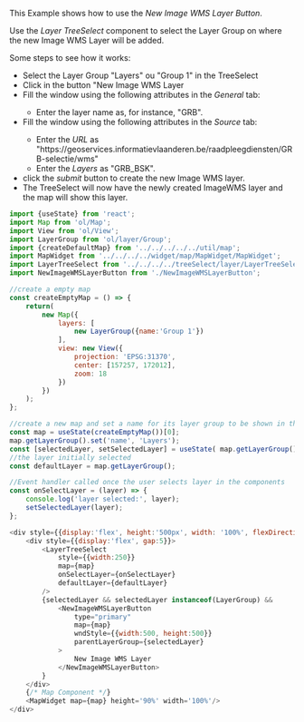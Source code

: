 <p>This Example shows how to use the <i>New Image WMS Layer Button</i>.</p>
<p>
    Use the <i>Layer TreeSelect</i> component to select the Layer Group
    on where the new Image WMS Layer will be added.
</p>
<p>Some steps to see how it works:</p>
<ul>
    <li>Select the Layer Group "Layers" ou "Group 1" in the TreeSelect</li>
    <li>Click in the button "New Image WMS Layer</li>
    <li>Fill the window using the following attributes in the <i>General</i> tab:</li>
    <ul>
        <li>
            Enter the layer name as, for instance, "GRB".
        </li>
    </ul>
    <li>Fill the window using the following attributes in the <i>Source</i> tab:</li>
    <ul>
        <li>
            Enter the <i>URL</i> 
            as "https://geoservices.informatievlaanderen.be/raadpleegdiensten/GRB-selectie/wms"
        </li>
        <li>
            Enter the <i>Layers</i> as "GRB_BSK".
        </li>
    </ul>
    <li>
        click the <i>submit</i> button to create the new Image WMS layer.
    </li>
    <li>
        The TreeSelect will now have the newly created 
        ImageWMS layer and the map will show this layer.
    </li>
</ul>

```js
import {useState} from 'react';
import Map from 'ol/Map';
import View from 'ol/View';
import LayerGroup from 'ol/layer/Group';
import {createDefaultMap} from '../../../../../util/map';
import MapWidget from '../../../../widget/map/MapWidget/MapWidget';
import LayerTreeSelect from '../../../../treeSelect/layer/LayerTreeSelect/LayerTreeSelect';
import NewImageWMSLayerButton from './NewImageWMSLayerButton';

//create a empty map
const createEmptyMap = () => {
    return(
        new Map({
            layers: [
                new LayerGroup({name:'Group 1'})
            ],
            view: new View({
                projection: 'EPSG:31370',
                center: [157257, 172012],
                zoom: 18
            })
        })
    );
};

//create a new map and set a name for its layer group to be shown in the treeSelect
const map = useState(createEmptyMap())[0];
map.getLayerGroup().set('name', 'Layers');
const [selectedLayer, setSelectedLayer] = useState( map.getLayerGroup());
//the layer initially selected
const defaultLayer = map.getLayerGroup();

//Event handler called once the user selects layer in the components
const onSelectLayer = (layer) => {
    console.log('layer selected:', layer);
    setSelectedLayer(layer);
};

<div style={{display:'flex', height:'500px', width: '100%', flexDirection: 'column', gap:15}}>
    <div style={{display:'flex', gap:5}}>
        <LayerTreeSelect 
            style={{width:250}} 
            map={map} 
            onSelectLayer={onSelectLayer}
            defaultLayer={defaultLayer} 
        />
        {selectedLayer && selectedLayer instanceof(LayerGroup) &&
            <NewImageWMSLayerButton
                type="primary"
                map={map}
                wndStyle={{width:500, height:500}}
                parentLayerGroup={selectedLayer}
            >
                New Image WMS Layer
            </NewImageWMSLayerButton>
        }
    </div>
    {/* Map Component */}
    <MapWidget map={map} height='90%' width='100%'/>
</div>
```